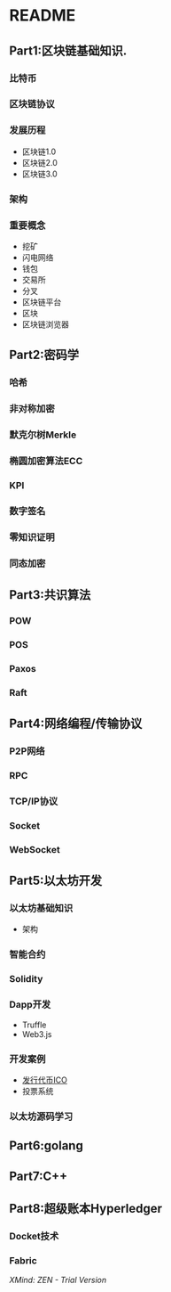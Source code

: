 # README
## Part1:区块链基础知识.
### 比特币
### 区块链协议
### 发展历程
* 区块链1.0
* 区块链2.0
* 区块链3.0
### 架构
### 重要概念
* 挖矿
* 闪电网络
* 钱包
* 交易所
* 分叉
* 区块链平台
* 区块
* 区块链浏览器
## Part2:密码学
### 哈希
### 非对称加密
### 默克尔树Merkle
### 椭圆加密算法ECC
### KPI
### 数字签名
### 零知识证明
### 同态加密
## Part3:共识算法
### POW
### POS
### Paxos
### Raft
## Part4:网络编程/传输协议
### P2P网络
### RPC
### TCP/IP协议
### Socket
### WebSocket
## Part5:以太坊开发
### 以太坊基础知识
* 架构
### 智能合约
### Solidity
### Dapp开发
* Truffle
* Web3.js
### 开发案例
* [发行代币ICO](https://github.com/okwen5566/blockchain-study/tree/master/%E4%BB%A3%E5%B8%81ICO)
* 投票系统
### 以太坊源码学习
## Part6:golang
## Part7:C++
## Part8:超级账本Hyperledger
### Docket技术
### Fabric

*XMind: ZEN - Trial Version*

